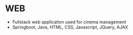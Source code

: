 # WEB

- Fullstack web application used for cinema management 
- Springboot, Java, HTML, CSS, Javascript, JQuery, AJAX
